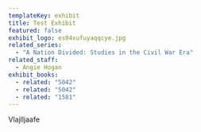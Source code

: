```yaml
---
templateKey: exhibit
title: Test Exhibit
featured: false
exhibit_logo: es04xufuyaqqcye.jpg
related_series:
  - "A Nation Divided: Studies in the Civil War Era"
related_staff:
  - Angie Hogan
exhibit_books:
  - related: "5042"
  - related: "5042"
  - related: "1581"
---
```

Vlajlljaafe